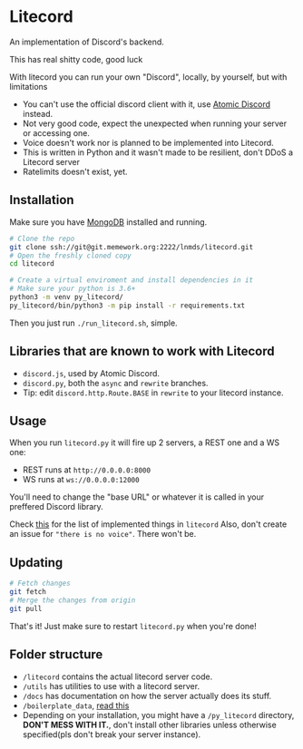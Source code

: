 # Litecord
An implementation of Discord's backend.

This has real shitty code, good luck

With litecord you can run your own "Discord", locally, by yourself, but with limitations
 * You can't use the official discord client with it, use [Atomic Discord](https://git.memework.org/heatingdevice/atomic-discord) instead.
 * Not very good code, expect the unexpected when running your server or accessing one.
 * Voice doesn't work nor is planned to be implemented into Litecord.
 * This is written in Python and it wasn't made to be resilient, don't DDoS a Litecord server
 * Ratelimits doesn't exist, yet.

## Installation

Make sure you have [MongoDB](https://www.mongodb.com/) installed and running.

```bash
# Clone the repo
git clone ssh://git@git.memework.org:2222/lnmds/litecord.git
# Open the freshly cloned copy
cd litecord

# Create a virtual enviroment and install dependencies in it
# Make sure your python is 3.6+
python3 -m venv py_litecord/
py_litecord/bin/python3 -m pip install -r requirements.txt
```

Then you just run `./run_litecord.sh`, simple.

## Libraries that are known to work with Litecord
 - `discord.js`, used by Atomic Discord.
 - `discord.py`, both the `async` and `rewrite` branches.
  - Tip: edit `discord.http.Route.BASE` in `rewrite` to your litecord instance.

## Usage
When you run `litecord.py` it will fire up 2 servers, a REST one and a WS one:
 * REST runs at `http://0.0.0.0:8000`
 * WS runs at `ws://0.0.0.0:12000`

You'll need to change the "base URL" or whatever it is called in your preffered Discord library.

Check [this](https://git.memework.org/lnmds/litecord/issues/2) for the list of implemented things in `litecord`
Also, don't create an issue for `"there is no voice"`. There won't be.

## Updating
```bash
# Fetch changes
git fetch
# Merge the changes from origin
git pull
```
That's it! Just make sure to restart `litecord.py` when you're done!

## Folder structure
 * `/litecord` contains the actual litecord server code.
 * `/utils` has utilities to use with a litecord server.
 * `/docs` has documentation on how the server actually does its stuff.
 * `/boilerplate_data`, [read this](https://git.memework.org/lnmds/litecord/src/master/boilerplate_data/README.md)
 * Depending on your installation, you might have a `/py_litecord` directory,
 **DON'T MESS WITH IT.**, don't install other libraries unless otherwise specified(pls don't break your server instance).
